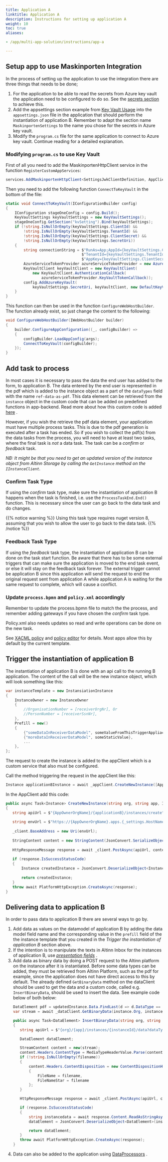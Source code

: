 ```yaml
---
title: Application A
linktitle: Application A
description: Instructions for setting up application A
weight: 10
toc: true
aliases:

- /app/multi-app-solution/instructions/app-a

---
```


## Setup app to use Maskinporten Integration

In the process of setting up the application to use the
integration there are three things that needs to be done;

1. For the application to be able to read the secrets from
   Azure key vault the application need to be configured to
   do so. See
   the [secrets section](../../../../development/configuration/secrets)
   to achieve this.
2. Add the appsettings section example
   from [Key Vault Usage](../../prerequisites#key-vault-usage) into
   the `appsettings.json` file in the application that
   should perform the instantiation of
   application B. Remember to adapt the section
   name `MaskinportenSettings` to the name you chose for the
   secrets in Azure key vault.
3. Modify the `program.cs` file for the same application to
   connect to Azure key vault. Continue reading for a
   detailed explanation.

### Modifying `program.cs` to use Key Vault

First of all you need to add the MaskinportenHttpClient
service in the function `RegisterCustomAppServices`:

```csharp
services.AddMaskinportenHttpClient<SettingsJwkClientDefinition, AppClient>(config.GetSection("MaskinportenSettings"));
```

Then you need to add the following
function `ConnectToKeyVault` in the bottom of the file:

```csharp
static void ConnectToKeyVault(IConfigurationBuilder config)
{
    IConfiguration stageOneConfig = config.Build();
    KeyVaultSettings keyVaultSettings = new KeyVaultSettings();
    stageOneConfig.GetSection("kvSetting").Bind(keyVaultSettings);
    if (!string.IsNullOrEmpty(keyVaultSettings.ClientId) &&
        !string.IsNullOrEmpty(keyVaultSettings.TenantId) &&
        !string.IsNullOrEmpty(keyVaultSettings.ClientSecret) &&
        !string.IsNullOrEmpty(keyVaultSettings.SecretUri))
    {
        string connectionString = $"RunAs=App;AppId={keyVaultSettings.ClientId};" +
                                  $"TenantId={keyVaultSettings.TenantId};" +
                                  $"AppKey={keyVaultSettings.ClientSecret}";
        AzureServiceTokenProvider azureServiceTokenProvider = new AzureServiceTokenProvider(connectionString);
        KeyVaultClient keyVaultClient = new KeyVaultClient(
            new KeyVaultClient.AuthenticationCallback(
                azureServiceTokenProvider.KeyVaultTokenCallback));
        config.AddAzureKeyVault(
            keyVaultSettings.SecretUri, keyVaultClient, new DefaultKeyVaultSecretManager());
    }
}
```

This function can then be used in the
function `ConfigureWebHostBuilder`. The function already
exist, so just change the content to the following:

```csharp
void ConfigureWebHostBuilder(IWebHostBuilder builder)
{
    builder.ConfigureAppConfiguration((_, configBuilder) =>
    {
        configBuilder.LoadAppConfig(args);
        ConnectToKeyVault(configBuilder);
    });
}
```

## Add task to process

In most cases it is necessary to pass the data the end user
has added to the form, to application B. The data
entered by the end user is represented in the pdf which is
added to the instance object as a part of the `dataTypes`
field with the name `ref-data-as-pdf`. This data element can
be retrieved from the `instance` object in the custom code
that can be added on predefined functions in app-backend.
Read more about how this custom code is
added [here](../../../../development/configuration/process/pre-post-hooks)
.

However, if you wish the retrieve the pdf data element, your
application must have multiple process tasks. This is due to
the pdf generation is executed after a task has ended. So if
you wish to collect the pdf(s) from the data tasks from the
process, you will need to have at least two tasks, where the
final task is _not_ a data task. The task can be a _confirm_
or _feedback_ task.

_NB: It might be that you need to get an updated version of
the instance object from Altinn Storage by calling
the `GetInstance` method on the `IInstanceClient`._

### Confirm Task Type

If using the _confirm_ task type, make sure the
instantiation of application B happens when the
task is finished, i.e. use the `ProcessTaskEnd.End()`
function. This is necessary since the user can go back
to the data task and do changes.

{{% notice warning %}}
Using this task type requires nuget version 8, assuming that you wish to allow the user to go back to the data task. 
{{% /notice %}}

### Feedback Task Type

If using the _feedback_ task type, the instantiation of application B can be done on the task start
function. Be aware that there has to be some external
triggers that can make sure the application is moved to the
end task event, or else it will stay on the feedback task
forever. The external trigger cannot be application B 
since this application will send the request to
end the original request sent from application A
while application A is waiting for the same
request to complete, which will cause a conflict.

### Update `process.bpmn` and `policy.xml` accordingly

Remember to update the process.bpmn file to match the the
process, and remember adding gateways if you have chosen
the _confirm_ task type.

Policy.xml also needs updates so read and write operations
can be done on the new task.

See [XACML policy](../../../../../authorization/guide/xacml) and [policy editor](../../../../development/configuration/authorization) for details. Most apps allow this by default by the current template.

## Trigger the instantiation of application B

The instantiation of application B is done with
an api call to the running B application. The
content of the call will
be the new instance object, which will look something like
this:

```csharp
var instanceTemplate = new InstansiationInstance
{
    InstanceOwner = new InstanceOwner
    {
        //OrganisationNumber = [receiverOrgNr], Or
        //PersonNumber = [receiverSsnNr],
    },
    Prefill = new()
    {
        {"someDataInReceiverDataModel", someValueFromThisTriggerAppliaction},
        {"moreDataInReceiverDataModel", someStaticValue}, 
        ...
    },
};
```

The request to create the instance is added to the appClient
which is a custom service that also must be configured.

Call the method triggering the request in the appClient like
this:

```csharp
Instance applicationBInstance = await _appClient.CreateNewInstance([AppOwnerOrgName], [applicationB], [instanceTemplate]);
```

In the AppClient add this code:

```csharp
public async Task<Instance> CreateNewInstance(string org, string app, InstansiationInstance instanceTemplate)
{
   string apiUrl = $"{AppOwnerOrgName}/{applicationB}/instances/create";
               
   string envUrl = $"https://{AppOwnerOrgName}.apps.{_settings.HostName}";
   
   _client.BaseAddress = new Uri(envUrl);
   
   StringContent content = new StringContent(JsonConvert.SerializeObject(instanceTemplate), Encoding.UTF8, "application/json");
   
   HttpResponseMessage response = await _client.PostAsync(apiUrl, content);
   
   if (response.IsSuccessStatusCode)
   {
       Instance createdInstance = JsonConvert.DeserializeObject<Instance>(await response.Content.ReadAsStringAsync());
       
       return createdInstance;
   }
   throw await PlatformHttpException.CreateAsync(response);
}
```

## Delivering data to application B

In order to pass data to application B there
are several ways to go by.

1. Add data as values on the datamodel of
   application B by adding the data model field name and the
   corresponding value in the `prefill` field of the the
   instance template that you created in the _Trigger the
   instantiation of application B_ section above.
2. If the intention is to manipulate the texts in Altinn
   Inbox for the instances of application B,
   use [_presentation
   fields_](../../../../development/configuration/messagebox/presentationfields)
   .
3. Add data as binary data by doing a POST request to the
   Altinn platform on the instance after it is instantiated.
   Before some data types can be added, they must be
   retrieved from Altinn Platform, such as the pdf for
   example, since the application does not have direct
   access to this by default. The already
   defined `GetBinaryData` method on the dataClient should
   be used to get the data and a custom code, called
   e.g. `InsertBinaryData`, should be used to insert the
   data.
   See example code below of both below:
   ```csharp
   DataElement pdf = updatedInstance.Data.FindLast(d => d.DataType == "ref-data-as-pdf");
   var stream = await _dataClient.GetBinaryData(instance.Org, instance.AppId,int.Parse(instance.InstanceOwner.PartyId), instanceGuid, Guid.Parse(pdf.Id));
   
   ```
   ```csharp
   public async Task<DataElement> InsertBinaryData(string org, string app, string instanceId, string dataType, string contentType, string filename, Stream stream)
   {
      string apiUrl = $"{org}/{app}/instances/{instanceId}/data?dataType=vedlegg";
   
      DataElement dataElement;
   
      StreamContent content = new(stream);
      content.Headers.ContentType = MediaTypeHeaderValue.Parse(contentType);
      if (!string.IsNullOrEmpty(filename))
      {
          content.Headers.ContentDisposition = new ContentDispositionHeaderValue(DispositionTypeNames.Attachment)
          {
              FileName = filename,
              FileNameStar = filename
          };
      }
   
      HttpResponseMessage response = await _client.PostAsync(apiUrl, content);
   
      if (response.IsSuccessStatusCode)
      {
          string instancedata = await response.Content.ReadAsStringAsync();
          dataElement = JsonConvert.DeserializeObject<DataElement>(instancedata);
   
          return dataElement;
      }
      throw await PlatformHttpException.CreateAsync(response);
   }
   ```
4. Data can also be added to the application
   using [DataProcessors](../../../../development/logic/dataprocessing)
   .